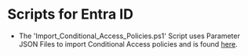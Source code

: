 # Scripts for Entra ID

- The 'Import_Conditional_Access_Policies.ps1' Script uses Parameter JSON Files to import Conditional Access policies and is found [here](https://github.com/Vejitaxp/michaelsendpoint_public/tree/dd4eaf17f46297bd64f8fda116e857243b61b29d/Entra/ConditionalAccess).
